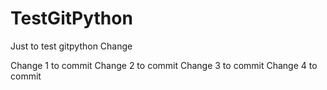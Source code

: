 # TestGitPython
Just to test gitpython
Change 

Change 1 to commit
Change 2 to commit
Change 3 to commit
Change 4 to commit

